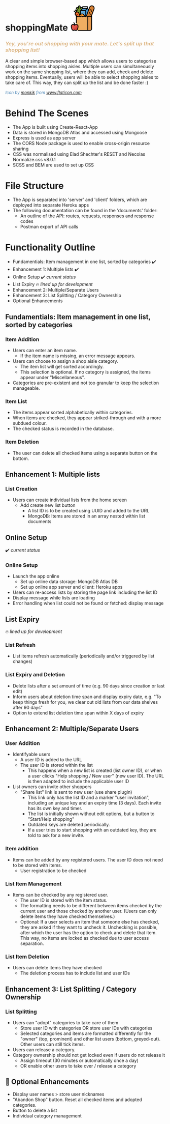 # shoppingMate ![shopping bag icon](client/public/images/Logo80.png)

### <span style="color:BurlyWood"> _Yey, you're out shopping with your mate. Let's split up that shopping list!_  </span>

A clear and simple browser-based app which allows users to categorise shopping items into shopping aisles. Multiple users can simultaneously work on the same shopping list, where they can add, check and delete shopping items. 
Eventually, users will be able to select shopping aisles to take care of. This way, they can split up the list and be done faster :) 

<span style="color:SteelBlue;font-size:small"> _Icon by <a href="https://www.flaticon.com/authors/monkik" title="monkik">monkik</a> from <a href="https://www.flaticon.com/" title="Flaticon">www.flaticon.com</a>_ </span>

# Behind The Scenes

- The App is built using Create-React-App
- Data is stored in MongoDB Atlas and accessed using Mongoose
- Express is used as app server
- The CORS Node package is used to enable cross-origin resource sharing
- CSS was normalised using Elad Shechter's RESET and Necolas Normalize.css v8.0.1
- SCSS and BEM are used to set up CSS


# File Structure
- The App is separated into 'server' and 'client' folders, which are deployed into separate Heroku apps
- The following documentation can be found in the 'documents' folder:
  - An outline of the API: routes, requests, responses and response codes
  - Postman export of API calls

# Functionality Outline

- Fundamentials: Item management in one list, sorted by categories ✔️
- Enhancement 1: Multiple lists ✔️
- Online Setup ✔️ _current status_
- List Expiry 🔥 _lined up for development_
- Enhancement 2: Multiple/Separate Users
- Enhancement 3: List Splitting / Category Ownership
- Optional Enhancements

## Fundamentials: Item management in one list, sorted by categories

### Item Addition
- Users can enter an item name. 
  - If the item name is missing, an error message appears. 
- Users can choose to assign a shop aisle category. 
  - The item list will get sorted accordingly. 
  - This selection is optional. If no category is assigned, the items appear under "Miscellaneous". 
- Categories are pre-existent and not too granular to keep the selection manageable.

### Item List
- The items appear sorted alphabetically within categories. 
- When items are checked, they appear striked-through and with a more subdued colour.
- The checked status is recorded in the database. 

### Item Deletion
- The user can delete all checked items using a separate button on the bottom.

## Enhancement 1: Multiple lists 

### List Creation
- Users can create individual lists from the home screen
  - Add create new list button
    - A list ID is to be created using UUID and added to the URL
    - MongoDB: Items are stored in an array nested within list documents

## Online Setup
✔️ _current status_

### Online Setup
- Launch the app online
  - Set up online data storage: MongoDB Atlas DB
  - Set up online app server and client: Heroku apps
- Users can re-access lists by storing the page link including the list ID
- Display message while lists are loading
- Error handling when list could not be found or fetched: display message

## List Expiry
🔥 _lined up for development_

### List Refresh
- List items refresh automatically (periodically and/or triggered by list changes)

### List Expiry and Deletion 
- Delete lists after a set amount of time (e.g. 90 days since creation or last edit)
- Inform users about deletion time span and display expiry date, e.g. "To keep things fresh for you, we clear out old lists from our data shelves after 90 days"
- Option to extend list deletion time span within X days of expiry

## Enhancement 2: Multiple/Separate Users

### User Addition
- Identifyable users
  - A user ID is added to the URL
  - The user ID is stored within the list
    - This happens when a new list is created (list owner ID), or when a user clicks "Help shopping / New user" (new user ID). The URL is then adapted to include the applicable user ID
- List owners can invite other shoppers 
  - "Share list" link is sent to new user (use share plugin)
    - This link only has the list ID and a marker "user invitation", including an unique key and an expiry time (3 days). Each invite has its own key and timer.
    - The list is initially shown without edit options, but a button to "Start/Help shopping"
    - Outdated keys are deleted periodically.
    - If a user tries to start shopping with an outdated key, they are told to ask for a new invite.

### Item addition
- Items can be added by any registered users. The user ID does not need to be stored with items.
  - User registration to be checked

### List Item Management
- Items can be checked by any registered user.
  - The user ID is stored with the item status.
  - The formatting needs to be different between items checked by the current user and those checked by another user. (Users can only delete items they have checked themselves.) 
  - Optional: If a user selects an item that someone else has checked, they are asked if they want to uncheck it. Unchecking is possible, after which the user has the option to check and delete that item. This way, no items are locked as checked due to user access separation.

### List Item Deletion
- Users can delete items they have checked
  - The deletion process has to include list and user IDs

## Enhancement 3: List Splitting / Category Ownership

### List Splitting
- Users can "adopt" categories to take care of them
  - Store user ID with categories OR store user IDs with categories
  - Selected categories and items are formatted differently for the "owner" (top, prominent) and other list users (bottom, greyed-out). Other users can still tick items.
- Users can release a category. 
- Category ownership should not get locked even if users do not release it
  - Assign timeout (30 minutes or automatically once a day)
  - OR enable other users to take over / release a category

## 🍬 Optional Enhancements

- Display user names > store user nicknames 
- "Abandon Shop" button. Reset all checked items and adopted categories.
- Button to delete a list
- Individual category management